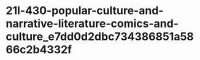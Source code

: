 # 21l-430-popular-culture-and-narrative-literature-comics-and-culture_e7dd0d2dbc734386851a5866c2b4332f